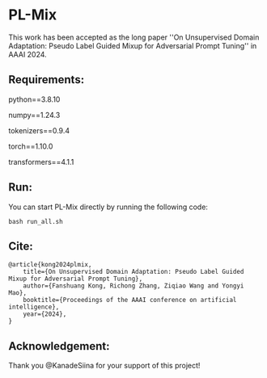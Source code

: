 # PL-Mix

This work has been accepted as the long paper ''On Unsupervised Domain Adaptation: Pseudo Label Guided Mixup for Adversarial Prompt Tuning'' in AAAI 2024.

## Requirements:

python==3.8.10

numpy==1.24.3

tokenizers==0.9.4

torch==1.10.0

transformers==4.1.1

## Run:

You can start PL-Mix directly by running the following code:

```
bash run_all.sh
```

## Cite:

```
@article{kong2024plmix,
	title={On Unsupervised Domain Adaptation: Pseudo Label Guided Mixup for Adversarial Prompt Tuning},
	author={Fanshuang Kong, Richong Zhang, Ziqiao Wang and Yongyi Mao},
	booktitle={Proceedings of the AAAI conference on artificial intelligence},
	year={2024},
}
```

## Acknowledgement:

Thank you @KanadeSiina for your support of this project!
